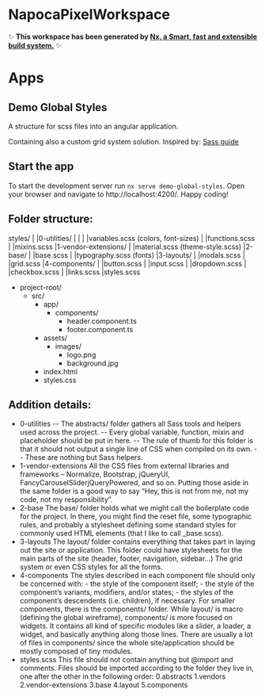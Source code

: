 # NapocaPixelWorkspace

✨ **This workspace has been generated by [Nx, a Smart, fast and extensible build system.](https://nx.dev)** ✨

# Apps

## Demo Global Styles

A structure for scss files into an angular application.

Containing also a custom grid system solution.
Inspired by: [Sass guide](https://sass-guidelin.es/#architecture)

## Start the app

To start the development server run `nx serve demo-global-styles`. Open your browser and navigate to http://localhost:4200/. Happy coding!

## Folder structure:
styles/
|
|0-utilities/
|	|
| 	|variables.scss (colors, font-sizes)
|	|functions.scss
|	|mixins.scss
|1-vendor-extensions/
|	|material.scss (theme-style.scss)
|2-base/
|	|base.scss
|	|typography.scss (fonts)
|3-layouts/
|	|modals.scss
|	|grid.scss
|4-components/
|	|button.scss
| 	|input.scss
| 	|dropdown.scss
| 	|checkbox.scss
| 	|links.scss
|styles.scss


- project-root/
  - src/
    - app/
      - components/
        - header.component.ts
        - footer.component.ts
    - assets/
      - images/
        - logo.png
        - background.jpg
    - index.html
    - styles.css


## Addition details:

- 0-utilities
-- The abstracts/ folder gathers all Sass tools and helpers used across the project. 
-- Every global variable, function, mixin and placeholder should be put in here.
-- The rule of thumb for this folder is that it should not output a single line of CSS when compiled on its own. 
-- These are nothing but Sass helpers.
- 1-vendor-extensions
	All the CSS files from external libraries and frameworks – Normalize, Bootstrap, jQueryUI, FancyCarouselSliderjQueryPowered, and so on.
	Putting those aside in the same folder is a good way to say “Hey, this is not from me, not my code, not my responsibility”.
- 2-base
	The base/ folder holds what we might call the boilerplate code for the project.
	In there, you might find the reset file, some typographic rules, and probably a stylesheet defining some standard styles for commonly used HTML elements (that I like to call _base.scss).
- 3-layouts
	The layout/ folder contains everything that takes part in laying out the site or application. 
	This folder could have stylesheets for the main parts of the site (header, footer, navigation, sidebar…)
	The grid system or even CSS styles for all the forms.
- 4-components
	The styles described in each component file should only be concerned with:
		- the style of the component itself;
		- the style of the component’s variants, modifiers, and/or states;
		- the styles of the component’s descendents (i.e. children), if necessary.
	For smaller components, there is the components/ folder.
	While layout/ is macro (defining the global wireframe), components/ is more focused on widgets.
	It contains all kind of specific modules like a slider, a loader, a widget, and basically anything along those lines.
	There are usually a lot of files in components/ since the whole site/application should be mostly composed of tiny modules.
- styles.scss
	This file should not contain anything but @import and comments.
	Files should be imported according to the folder they live in, one after the other in the following order: 
		0.abstracts
		1.vendors
		2.vendor-extensions
		3.base
		4.layout
		5.components
